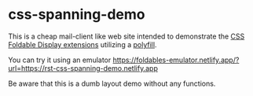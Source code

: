 # css-spanning-demo
This is a cheap mail-client like web site intended to demonstrate the 
[CSS Foldable Display extensions](https://github.com/MicrosoftEdge/MSEdgeExplainers/blob/master/Foldables/explainer.md)
utilizing a [polyfill](https://github.com/zouhir/spanning-css-polyfill). 

You can try it using an emulator https://foldables-emulator.netlify.app/?url=https://rst-css-spanning-demo.netlify.app

Be aware that this is a dumb layout demo without any functions.

